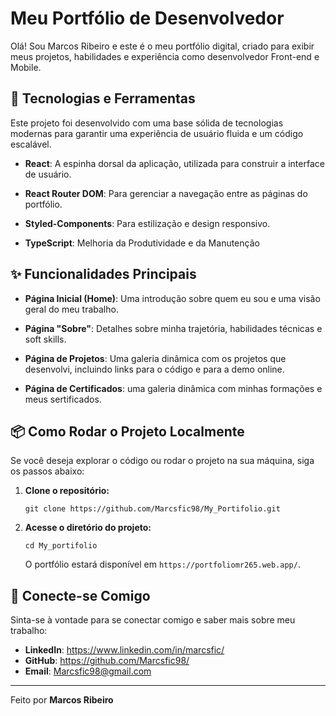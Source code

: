 # Meu Portfólio de Desenvolvedor

Olá! Sou Marcos Ribeiro e este é o meu portfólio digital, criado para exibir meus projetos, habilidades e experiência como desenvolvedor Front-end e Mobile.

## 🚀 Tecnologias e Ferramentas

Este projeto foi desenvolvido com uma base sólida de tecnologias modernas para garantir uma experiência de usuário fluida e um código escalável.

* **React**: A espinha dorsal da aplicação, utilizada para construir a interface de usuário.

* **React Router DOM**: Para gerenciar a navegação entre as páginas do portfólio.

* **Styled-Components**: Para estilização e design responsivo.

* **TypeScript**: Melhoria da Produtividade e da Manutenção

## ✨ Funcionalidades Principais

* **Página Inicial (Home)**: Uma introdução sobre quem eu sou e uma visão geral do meu trabalho.

* **Página "Sobre"**: Detalhes sobre minha trajetória, habilidades técnicas e soft skills.

* **Página de Projetos**: Uma galeria dinâmica com os projetos que desenvolvi, incluindo links para o código e para a demo online.

* **Página de Certificados**: uma galeria dinâmica com minhas formações e meus sertificados.

## 📦 Como Rodar o Projeto Localmente

Se você deseja explorar o código ou rodar o projeto na sua máquina, siga os passos abaixo:

1. **Clone o repositório:**
   ```
   git clone https://github.com/Marcsfic98/My_Portifolio.git
   ```
2. **Acesse o diretório do projeto:**
   ```
   cd My_portifolio
   ```

   O portfólio estará disponível em `https://portfoliomr265.web.app/`.

## 🤝 Conecte-se Comigo

Sinta-se à vontade para se conectar comigo e saber mais sobre meu trabalho:

* **LinkedIn**: https://www.linkedin.com/in/marcsfic/
* **GitHub**: https://github.com/Marcsfic98/
* **Email**: Marcsfic98@gmail.com

---

Feito  por **Marcos Ribeiro**
